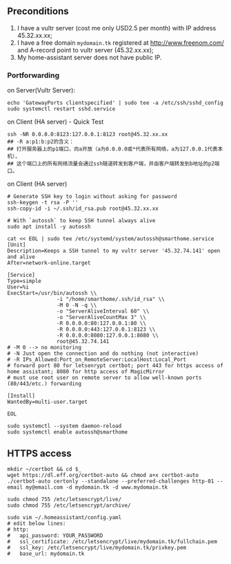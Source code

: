 ## Preconditions  
1. I have a vultr server (cost me only USD2.5 per month) with IP address 45.32.xx.xx;  
2. I have a free domain `mydomain.tk` registered at http://www.freenom.com/ and A-record point to vultr server (45.32.xx.xx);  
3. My home-assistant server does not have public IP.  

### Portforwarding
on Server(Vultr Server): 
```
echo 'GatewayPorts clientspecified' | sudo tee -a /etc/ssh/sshd_config
sudo systemctl restart sshd.service
```

on Client (HA server) - Quick Test
```
ssh -NR 0.0.0.0:8123:127.0.0.1:8123 root@45.32.xx.xx
## -R a:p1:b:p2的含义：
## 打开服务器上的p1端口，向a开放（a为0.0.0.0或*代表所有网络，a为127.0.0.1代表本机），
## 这个端口上的所有网络流量会通过ssh隧道转发到客户端，并由客户端转发到b地址的p2端口。
```

on Client (HA server)
```
# Generate SSH key to login without asking for password
ssh-keygen -t rsa -P ''
ssh-copy-id -i ~/.ssh/id_rsa.pub root@45.32.xx.xx

# With `autossh` to keep SSH tunnel always alive
sudo apt install -y autossh

cat << EOL | sudo tee /etc/systemd/system/autossh@smarthome.service
[Unit]
Description=Keeps a SSH tunnel to my vultr server '45.32.74.141' open and alive
After=network-online.target

[Service]
Type=simple
User=%i
ExecStart=/usr/bin/autossh \\
                -i "/home/smarthome/.ssh/id_rsa" \\
                -M 0 -N -q \\
                -o "ServerAliveInterval 60" \\
                -o "ServerAliveCountMax 3" \\
                -R 0.0.0.0:80:127.0.0.1:80 \\
                -R 0.0.0.0:443:127.0.0.1:8123 \\
                -R 0.0.0.0:8080:127.0.0.1:8080 \\
                root@45.32.74.141
# -M 0 --> no monitoring
# -N Just open the connection and do nothing (not interactive)
# -R IPs_Allowed:Port_on_RemoteServer:LocalHost:Local_Port
# forward port 80 for letsenrypt certbot; port 443 for https access of home assistant; 8080 for http access of MagicMirror
# must use root user on remote server to allow well-known ports (80/443/etc.) forwarding

[Install]
WantedBy=multi-user.target

EOL

sudo systemctl --system daemon-reload
sudo systemctl enable autossh@smarthome
```

## HTTPS access
```
mkdir ~/certbot && cd $_
wget https://dl.eff.org/certbot-auto && chmod a+x certbot-auto
./certbot-auto certonly --standalone --preferred-challenges http-01 --email my@email.com -d mydomain.tk -d www.mydomain.tk

sudo chmod 755 /etc/letsencrypt/live/
sudo chmod 755 /etc/letsencrypt/archive/

sudo vim ~/.homeassistant/config.yaml
# edit below lines: 
# http:
#   api_password: YOUR_PASSWORD
#   ssl_certificate: /etc/letsencrypt/live/mydomain.tk/fullchain.pem
#   ssl_key: /etc/letsencrypt/live/mydomain.tk/privkey.pem
#   base_url: mydomain.tk

```

